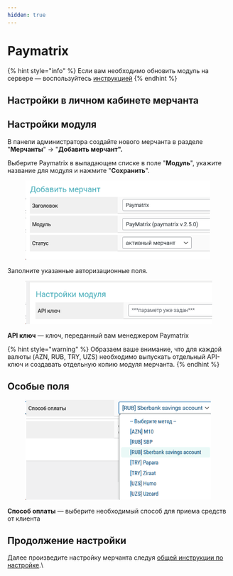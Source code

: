 ```yaml
---
hidden: true
---
```


# Paymatrix

{% hint style="info" %}
Если вам необходимо обновить модуль на сервере — воспользуйтесь [инструкцией](https://premium.gitbook.io/rukovodstvo-polzovatelya/osnovnye-nastroiki/faq/kak-obnovit-faily-na-servere#moduli-merchantov)
{% endhint %}

## Настройки в личном кабинете мерчанта

## Настройки модуля

В панели администратора создайте нового мерчанта в разделе "**Мерчанты**" -> "**Добавить мерчант".**

Выберите Paymatrix в выпадающем списке в поле "**Модуль**", укажите название для модуля и нажмите "**Сохранить**".

<figure><img src="../../../.gitbook/assets/image (253).png" alt="" width="416"><figcaption></figcaption></figure>

Заполните указанные авторизационные поля.

<figure><img src="../../../.gitbook/assets/image (251).png" alt="" width="421"><figcaption></figcaption></figure>

**API ключ** — ключ, переданный вам менеджером Paymatrix

{% hint style="warning" %}
Образаем ваше внимание, что для каждой валюты (AZN, RUB, TRY, UZS) необходимо выпускать отдельный API-ключ и создавать отдельную копию модуля мерчанта.
{% endhint %}

## Особые поля

<figure><img src="../../../.gitbook/assets/image (252).png" alt="" width="418"><figcaption></figcaption></figure>

**Способ оплаты** — выберите необходимый способ для приема средств от клиента

## Продолжение настройки

Далее произведите настройку мерчанта следуя [общей инструкции по настройке](https://premium.gitbook.io/rukovodstvo-polzovatelya/osnovnye-nastroiki/merchanty-i-avtovyplaty/merchanty/obshie-nastroiki-merchantov).\
